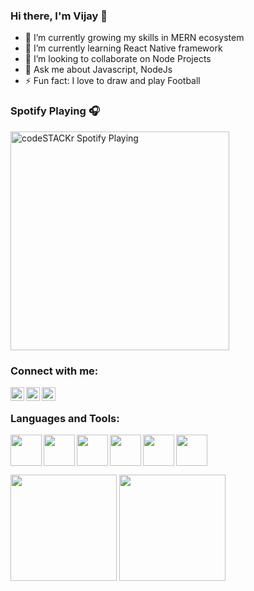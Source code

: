 ### Hi there, I'm Vijay 👋

- 🔭 I’m currently growing my skills in MERN ecosystem
- 🌱 I’m currently learning React Native framework
- 👯 I’m looking to collaborate on Node Projects
- 💬 Ask me about Javascript, NodeJs
- ⚡ Fun fact: I love to draw and play Football

### Spotify Playing 🎧

[<img src="https://now-playing-codestackr.vercel.app/api/spotify-playing" alt="codeSTACKr Spotify Playing" width="350" />](https://open.spotify.com/user/cf8b7hn50loyh0ndt18hlfk4b)

### Connect with me:

[<img align="left" alt="codeSTACKr | Twitter" width="22px" src="https://cdn.jsdelivr.net/npm/simple-icons@v3/icons/twitter.svg" />][twitter]
[<img align="left" alt="codeSTACKr | LinkedIn" width="22px" src="https://cdn.jsdelivr.net/npm/simple-icons@v3/icons/linkedin.svg" />][linkedin]
[<img align="left" alt="codeSTACKr | Instagram" width="22px" src="https://cdn.jsdelivr.net/npm/simple-icons@v3/icons/instagram.svg" />][instagram]

<br />

### Languages and Tools:

<img align="left" src="https://seeklogo.com/images/J/javascript-js-logo-2949701702-seeklogo.com.png" width="50">
<img align="left" src="https://media.giphy.com/media/KzWMBa9V3z8jHJCEC7/giphy.gif" width="50">
<img align="left" src="https://media.giphy.com/media/XAxylRMCdpbEWUAvr8/giphy.gif" width="50">
<img align="left" src="https://media.giphy.com/media/fsEaZldNC8A1PJ3mwp/giphy.gif" width="50">
<img align="left" src="https://media.giphy.com/media/kdFc8fubgS31b8DsVu/giphy.gif" width="50">
<img align="left" src="https://i.giphy.com/media/IdyAQJVN2kVPNUrojM/200.webp" width="50">

<br />
<br />

## 


  <img src="https://github-readme-stats.vercel.app/api?username=vsvijay987&count_private=true&show_icons=true&theme=radical" height="170px">
  <img src="https://github-readme-stats.vercel.app/api/top-langs/?username=vsvijay987&layout=compact&theme=radical" height="170px">


##
<br />
<br />

[twitter]: https://twitter.com/ninja_vinja
[instagram]: https://www.instagram.com/_v__jay_/
[linkedin]: https://www.linkedin.com/in/vsvijay987/
